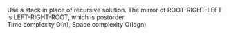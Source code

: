 Use a stack in place of recursive solution. The mirror of ROOT-RIGHT-LEFT is LEFT-RIGHT-ROOT, which is postorder.   
Time complexity O(n), Space complexity O(logn)
